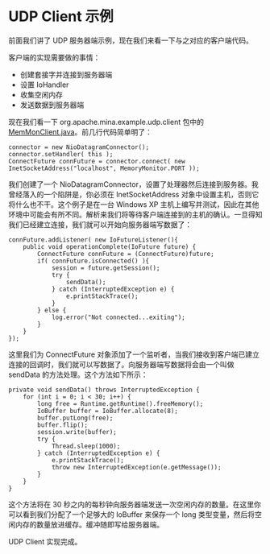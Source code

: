UDP Client 示例
====

前面我们讲了 UDP 服务器端示例，现在我们来看一下与之对应的客户端代码。
        
客户端的实现需要做的事情：

* 创建套接字并连接到服务器端
* 设置 IoHandler
* 收集空闲内存
* 发送数据到服务器端
        
现在我们看一下 org.apache.mina.example.udp.client 包中的 [MemMonClient.java](http://mina.apache.org/mina-project/xref/org/apache/mina/example/udp/client/MemMonClient.html)。前几行代码简单明了：

	connector = new NioDatagramConnector();
	connector.setHandler( this );
	ConnectFuture connFuture = connector.connect( new InetSocketAddress("localhost", MemoryMonitor.PORT ));

我们创建了一个 NioDatagramConnector，设置了处理器然后连接到服务器。我曾经落入的一个陷阱是，你必须在 InetSocketAddress 对象中设置主机，否则它将什么也不干。这个例子是在一台 Windows XP 主机上编写并测试，因此在其他环境中可能会有所不同。解析来我们将等待客户端连接到的主机的确认。一旦得知我们已经建立连接，我们就可以开始向服务器端写数据了：

	connFuture.addListener( new IoFutureListener(){
	    public void operationComplete(IoFuture future) {
	        ConnectFuture connFuture = (ConnectFuture)future;
	        if( connFuture.isConnected() ){
	            session = future.getSession();
	            try {
	                sendData();
	            } catch (InterruptedException e) {
	                e.printStackTrace();
	            }
	        } else {
	            log.error("Not connected...exiting");
	        }
	    }
    });

这里我们为 ConnectFuture 对象添加了一个监听者，当我们接收到客户端已建立连接的回调时，我们就可以写数据了。向服务器端写数据将会由一个叫做 sendData 的方法处理。这个方法如下所示：

	private void sendData() throws InterruptedException {
	    for (int i = 0; i < 30; i++) {
	        long free = Runtime.getRuntime().freeMemory();
	        IoBuffer buffer = IoBuffer.allocate(8);
	        buffer.putLong(free);
	        buffer.flip();
	        session.write(buffer);
	        try {
	            Thread.sleep(1000);
	        } catch (InterruptedException e) {
	            e.printStackTrace();
	            throw new InterruptedException(e.getMessage());
	        }
	    }
	}

这个方法将在 30 秒之内的每秒钟向服务器端发送一次空闲内存的数量。在这里你可以看到我们分配了一个足够大的 IoBuffer 来保存一个 long 类型变量，然后将空闲内存的数量放进缓存。缓冲随即写给服务器端。

UDP Client 实现完成。